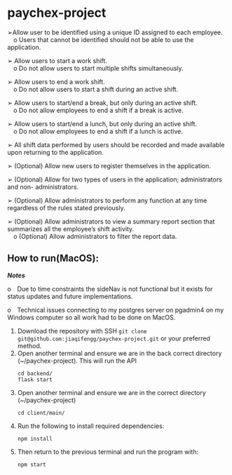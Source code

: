 # paychex-project
 
➢Allow user to be identified using a unique ID assigned to each employee.
<br />&emsp;o Users that cannot be identified should not be able to use the application.
 
➢ Allow users to start a work shift.
<br />&emsp;o Do not allow users to start multiple shifts simultaneously.
 
➢ Allow users to end a work shift.
<br />&emsp;o Do not allow users to start a shift during an active shift.
 
➢ Allow users to start/end a break, but only during an active shift.
<br />&emsp;o Do not allow employees to end a shift if a break is active.
 
➢ Allow users to start/end a lunch, but only during an active shift.
<br />&emsp;o Do not allow employees to end a shift if a lunch is active.
 
➢ All shift data performed by users should be recorded and made available upon returning to
the application.

➢ (Optional) Allow new users to register themselves in the application.

➢ (Optional) Allow for two types of users in the application; administrators and non-
administrators.

➢ (Optional) Allow administrators to perform any function at any time regardless of the rules
stated previously.

➢ (Optional) Allow administrators to view a summary report section that summarizes all the
employee’s shift activity.
<br />&emsp;o (Optional) Allow administrators to filter the report data.

## How to run(MacOS):
**_Notes_**

o&emsp;Due to time constraints the sideNav is not functional but it exists for status updates and future implementations. 

o&emsp;Technical issues connecting to my postgres server on pgadmin4 on my Windows computer so all work had to be done on MacOS.

1. Download the repository with SSH
   ```git clone git@github.com:jiaqifengg/paychex-project.git```
   or your preferred method.
2. Open another terminal and ensure we are in the back correct directory (~/paychex-project). This will run the API 
   ```
   cd backend/
   flask start
   ```
2. Open another terminal and ensure we are in the correct directory (~/paychex-project)
   ```
   cd client/main/
   ```
3. Run the following to install required dependencies:
   ```
   npm install
   ```
4. Then return to the previous terminal and run the program with:
   ```
   npm start
   ```


